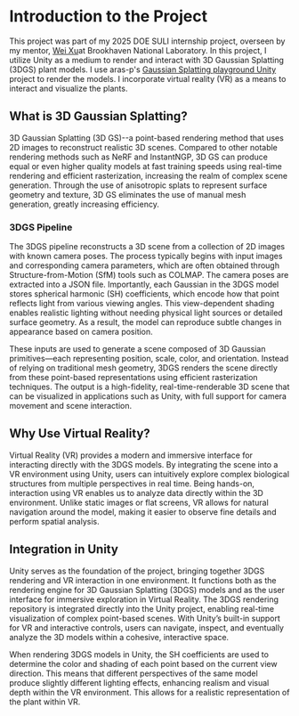 # Introduction to the Project 

This project was part of my 2025 DOE SULI internship project, overseen by my mentor, [Wei Xu](https://www.bnl.gov/staff/xuw)at Brookhaven National Laboratory. In this project, I utilize Unity as a medium to render and interact with 3D Gaussian Splatting (3DGS) plant models. I use aras-p's [Gaussian Splatting playground Unity](https://github.com/aras-p/UnityGaussianSplatting) project to render the models. I incorporate virtual reality (VR) as a means to interact and visualize the plants.

## What is 3D Gaussian Splatting?

3D Gaussian Splatting (3D GS)--a point-based rendering method that uses 2D images to reconstruct realistic 3D scenes. Compared to other notable rendering methods such as NeRF and InstantNGP, 3D GS can produce equal or even higher quality models at fast training speeds using real-time rendering and efficient rasterization, increasing the realm of complex scene generation. Through the use of anisotropic splats to represent surface geometry and texture, 3D GS eliminates the use of manual mesh generation, greatly increasing efficiency.

### 3DGS Pipeline

The 3DGS pipeline reconstructs a 3D scene from a collection of 2D images with known camera poses. The process typically begins with input images and corresponding camera parameters, which are often obtained through Structure-from-Motion (SfM) tools such as COLMAP. The camera poses are extracted into a JSON file. Importantly, each Gaussian in the 3DGS model stores spherical harmonic (SH) coefficients, which encode how that point reflects light from various viewing angles. This view-dependent shading enables realistic lighting without needing physical light sources or detailed surface geometry. As a result, the model can reproduce subtle changes in appearance based on camera position.

These inputs are used to generate a scene composed of 3D Gaussian primitives—each representing position, scale, color, and orientation. Instead of relying on traditional mesh geometry, 3DGS renders the scene directly from these point-based representations using efficient rasterization techniques. The output is a high-fidelity, real-time-renderable 3D scene that can be visualized in applications such as Unity, with full support for camera movement and scene interaction.


## Why Use Virtual Reality?

Virtual Reality (VR) provides a modern and immersive interface for interacting directly with the 3DGS models. By integrating the scene into a VR environment using Unity, users can intuitively explore complex biological structures from multiple perspectives in real time. Being hands-on, interaction using VR enables us to analyze data directly within the 3D environment. Unlike static images or flat screens, VR allows for natural navigation around the model, making it easier to observe fine details and perform spatial analysis.

## Integration in Unity

Unity serves as the foundation of the project, bringing together 3DGS rendering and VR interaction in one environment. It functions both as the rendering engine for 3D Gaussian Splatting (3DGS) models and as the user interface for immersive exploration in Virtual Reality. The 3DGS rendering repository is integrated directly into the Unity project, enabling real-time visualization of complex point-based scenes. With Unity’s built-in support for VR and interactive controls, users can navigate, inspect, and eventually analyze the 3D models within a cohesive, interactive space.

When rendering 3DGS models in Unity, the SH coefficients are used to determine the color and shading of each point based on the current view direction. This means that different perspectives of the same model produce slightly different lighting effects, enhancing realism and visual depth within the VR environment. This allows for a realistic representation of the plant within VR.
